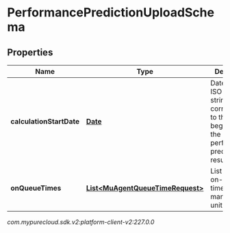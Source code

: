 # PerformancePredictionUploadSchema


## Properties

| Name | Type | Description | Notes |
| ------------ | ------------- | ------------- | ------------- |
| **calculationStartDate** | [**Date**](Date) | Date as an ISO-8601 string, corresponding to the beginning of the performance prediction results |  |
| **onQueueTimes** | [**List&lt;MuAgentQueueTimeRequest&gt;**](MuAgentQueueTimeRequest) | List of agent on-queue times by management unit |  |




_com.mypurecloud.sdk.v2:platform-client-v2:227.0.0_
